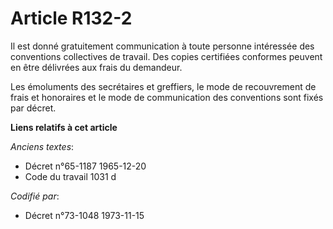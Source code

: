 # Article R132-2

Il est donné gratuitement communication à toute personne intéressée des conventions collectives de travail. Des copies
certifiées conformes peuvent en être délivrées aux frais du demandeur.

Les émoluments des secrétaires et greffiers, le mode de recouvrement de frais et honoraires et le mode de communication des
conventions sont fixés par décret.

**Liens relatifs à cet article**

_Anciens textes_:

  - Décret n°65-1187 1965-12-20
  - Code du travail 1031 d

_Codifié par_:

  - Décret n°73-1048 1973-11-15
